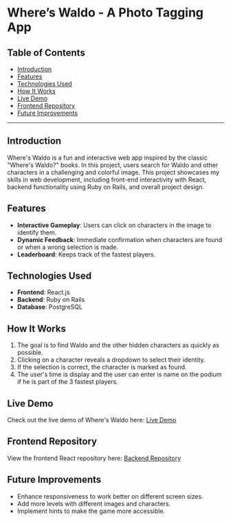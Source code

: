 # Where’s Waldo - A Photo Tagging App

## Table of Contents

- [Introduction](#introduction)
- [Features](#features)
- [Technologies Used](#technologies-used)
- [How It Works](#how-it-works)
- [Live Demo](#live-demo)
- [Frontend Repository](#frontend-repository)
- [Future Improvements](#future-improvements)

---

## Introduction

Where's Waldo is a fun and interactive web app inspired by the classic "Where's Waldo?" books. In this project, users search for Waldo and other characters in a challenging and colorful image. This project showcases my skills in web development, including front-end interactivity with React, backend functionality using Ruby on Rails, and overall project design.

## Features

- **Interactive Gameplay**: Users can click on characters in the image to identify them.
- **Dynamic Feedback**: Immediate confirmation when characters are found or when a wrong selection is made.
- **Leaderboard**: Keeps track of the fastest players.

## Technologies Used

- **Frontend**: React.js
- **Backend**: Ruby on Rails
- **Database**: PostgreSQL

## How It Works

1. The goal is to find Waldo and the other hidden characters as quickly as possible.
2. Clicking on a character reveals a dropdown to select their identity.
3. If the selection is correct, the character is marked as found.
4. The user's time is display and the user can enter is name on the podium if he is part of the 3 fastest players.

## Live Demo

Check out the live demo of Where's Waldo here: [Live Demo](https://wherethefuckiswaldo.netlify.app/)

## Frontend Repository

View the frontend React repository here: [Backend Repository](https://github.com/daniel-echevarria/where-is-waldo)

## Future Improvements

- Enhance responsiveness to work better on different screen sizes.
- Add more levels with different images and characters.
- Implement hints to make the game more accessible.

